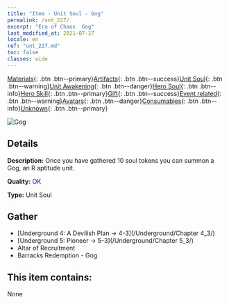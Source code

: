 ```yaml
---
title: "Item - Unit Soul - Gog"
permalink: /unt_227/
excerpt: "Era of Chaos  Gog"
last_modified_at: 2021-07-27
locale: en
ref: "unt_227.md"
toc: false
classes: wide
---
```

 [Materials](/Items/){: .btn .btn--primary}[Artifacts](/Items/Artifacts/){: .btn .btn--success}[Unit Soul](/Items/UnitSoul/){: .btn .btn--warning}[Unit Awakening](/Items/UnitAwakening/){: .btn .btn--danger}[Hero Soul](/Items/HeroSoul/){: .btn .btn--info}[Hero Skill](/Items/HeroSkill/){: .btn .btn--primary}[Gift](/Items/Gift/){: .btn .btn--success}[Event related](/Items/Events/){: .btn .btn--warning}[Avatars](/Items/Avatars/){: .btn .btn--danger}[Consumables](/Items/Consumables/){: .btn .btn--info}[Unknown](/Items/Unknown/){: .btn .btn--primary}

 ![Gog](/images/u/ti_touhuoguai.jpg)

## Details
 **Description:** Once you have gathered 10 soul tokens you can summon a Gog, an R aptitude unit.

 **Quality:** <span style="color: #0000CD">OK</span>

 **Type:** Unit Soul

## Gather

*    [Underground 4: A Devilish Plan -> 4-3](/Underground/Chapter 4_3/) 
*    [Underground 5: Pioneer -> 5-3](/Underground/Chapter 5_3/) 
*    Altar of Recruitment 
*    Barracks Redemption - Gog 

## This item contains:

  None

